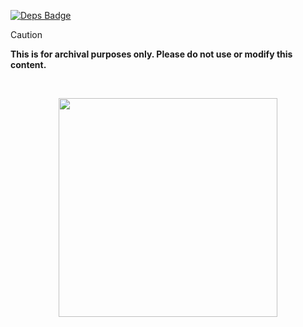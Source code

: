 [![Deps Badge]][Deps]

[Deps Badge]: https://deps.rs/repo/github/harilvfs/carch/status.svg?path=%2F&style=flat-square
[Deps]: https://deps.rs/repo/github/harilvfs/carch?path=%2F

> [!CAUTION]
> **This is for archival purposes only. Please do not use or modify this content.**

<br>

<p align="center">
<a href="https://discord.com/invite/8NJWstnUHd">
<img src="https://invidget.switchblade.xyz/8NJWstnUHd" width="350">
</a>
</p>
